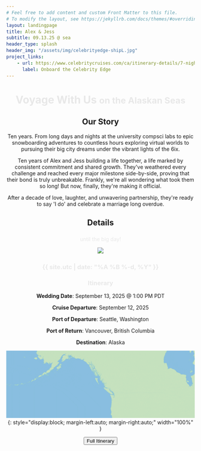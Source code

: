 ```yaml
---
# Feel free to add content and custom Front Matter to this file.
# To modify the layout, see https://jekyllrb.com/docs/themes/#overriding-theme-defaults
layout: landingpage
title: Alex & Jess
subtitle: 09.13.25 @ sea
header_type: splash
header_img: "/assets/img/celebrityedge-shipL.jpg"
project_links:
    - url: https://www.celebritycruises.com/ca/itinerary-details/7-night-alaska-dawes-glacier-from-seattle-washington
      label: Onboard the Celebrity Edge
---
```


<div style="text-align: center;" markdown="1">
<h1 style="color: #e8e8e8;"> Voyage With Us <small class="text-muted">on the Alaskan Seas</small></h1>

<h2 style="color:  #e8e8e8;"><a name="our-story"> Our Story </a></h2>

<p>
Ten years. From long days and nights at the university compsci labs to epic snowboarding adventures to countless hours exploring virtual worlds to pursuing their big city dreams under the vibrant lights of the 6ix.
</p>

<p> 
Ten years of Alex and Jess building a life together, a life marked by consistent commitment and shared growth. They've weathered every challenge and reached every major milestone side-by-side, proving that their bond is truly unbreakable. Frankly, we're all wondering what took them so long! But now, finally, they're making it official. 
</p>

<p class="lead">
After a decade of love, laughter, and unwavering partnership, they're ready to say 'I do' and celebrate a marriage long overdue.
</p>

<h2 style="color:  #e8e8e8;"><a name="details"> Details </a></h2>

  <div class="row">
    <div class="col-sm-12 text-center">
        <h3 class="dotgothic16-regular" style="color:  #e8e8e8;">
          <div id="defaultCountdown"></div>
        </h3>
        <p style="color:  #e8e8e8;" class="text-muted">until the big day!</p>
          <a href="{{site.externalLink}}"><img src="./assets/img/celebrityedge-inv.png"/></a>
      </div>
    </div> <!-- /row -->
    
  <div class="row">
    <div style="color:  #e8e8e8;" class="col-sm-8 col-sm-offset-2 text-center"></div>
  </div> <!-- /row -->

  <div class="row">
    <div style="color:  #e8e8e8;" class="col-sm-12 text-center">
      <h3 style="color:  #e8e8e8;" class="background-highlight">{{ site.utc | date: "%A %B %-d, %Y" }}</h3>
    </div>
  </div>  
  </div>

<div style="text-align: center;" markdown="1">
<h3 style="color:  #e8e8e8;">Itinerary </h3>

<strong>Wedding Date</strong>: September 13, 2025 @ 1:00 PM PDT

<strong>Cruise Departure</strong>: September 12, 2025

<strong>Port of Departure</strong>: Seattle, Washington

<strong>Port of Return</strong>: Vancouver, British Columbia

<strong>Destination</strong>: Alaska

![Ports of Call](/assets/img/SEA_KTN_JNU_SGY_ENC_YVR_1200x430.gif){: style="display:block; margin-left:auto; margin-right:auto;" width="100%" }

<a href="https://www.celebritycruises.com/ca/itinerary-details/7-night-alaska-dawes-glacier-from-seattle-washington" target="_blank" class="btn chulapa-btn-project" role="button"><button type="button" class="btn btn-light"> Full Itinerary</button></a>

<script>
  var dateStr = "{{ site.utc | date: '%Y-%m-%dT%H:%M:%SZ' }}";
  var countDownDate = new Date(dateStr).getTime();
  if (isNaN(countDownDate)) {
    console.error("Invalid date:", dateStr);
  }
  var x = setInterval(function() {

    var now = new Date().getTime();
      
    var distance = countDownDate - now;
      
    var days = Math.floor(distance / (1000 * 60 * 60 * 24));
    var hours = Math.floor((distance % (1000 * 60 * 60 * 24)) / (1000 * 60 * 60));
    var minutes = Math.floor((distance % (1000 * 60 * 60)) / (1000 * 60));
    var seconds = Math.floor((distance % (1000 * 60)) / 1000);
      
    document.getElementById("defaultCountdown").innerHTML = days + " days " + hours + " hours "
    + minutes + " minutes " + seconds + " seconds ";
      
    if (distance < 0) {
      clearInterval(x);
      document.getElementById("defaultCountdown").innerHTML = "EXPIRED";
    }
  }, 1000);

</script>
